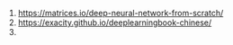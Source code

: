 1. https://matrices.io/deep-neural-network-from-scratch/
2. https://exacity.github.io/deeplearningbook-chinese/
3. 

